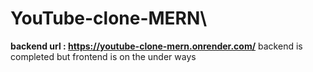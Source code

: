# YouTube-clone-MERN\
  **backend url : https://youtube-clone-mern.onrender.com/**
  backend is completed but frontend is on the under ways
